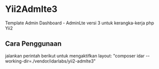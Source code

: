 Yii2Admlte3
==================

Template Admin Dashboard - AdminLte versi 3 untuk kerangka-kerja php Yii2

Cara Penggunaan
------------------

jalankan perintah berikut untuk mengaktifkan layout:
"composer idar --working-dir=./vendor/idarlabs/yii2-admlte3"
